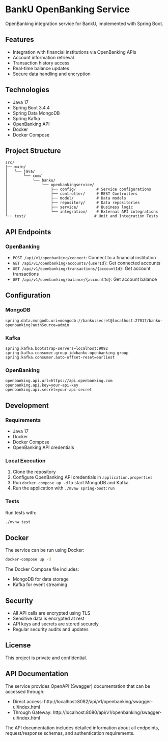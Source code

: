 # BankU OpenBanking Service

OpenBanking integration service for BankU, implemented with Spring Boot.

## Features

- Integration with financial institutions via OpenBanking APIs
- Account information retrieval
- Transaction history access
- Real-time balance updates
- Secure data handling and encryption

## Technologies

- Java 17
- Spring Boot 3.4.4
- Spring Data MongoDB
- Spring Kafka
- OpenBanking API
- Docker
- Docker Compose

## Project Structure

```
src/
├── main/
│   └── java/
│       └── com/
│           └── banku/
│               └── openbankingservice/
│                   ├── config/         # Service configurations
│                   ├── controller/     # REST Controllers
│                   ├── model/          # Data models
│                   ├── repository/     # Data repositories
│                   ├── service/        # Business logic
│                   └── integration/    # External API integrations
└── test/                              # Unit and Integration Tests
```

## API Endpoints

### OpenBanking

- `POST /api/v1/openbanking/connect`: Connect to a financial institution
- `GET /api/v1/openbanking/accounts/{userId}`: Get connected accounts
- `GET /api/v1/openbanking/transactions/{accountId}`: Get account transactions
- `GET /api/v1/openbanking/balance/{accountId}`: Get account balance

## Configuration

### MongoDB

```properties
spring.data.mongodb.uri=mongodb://banku:secret@localhost:27017/banku-openbanking?authSource=admin
```

### Kafka

```properties
spring.kafka.bootstrap-servers=localhost:9092
spring.kafka.consumer.group-id=banku-openbanking-group
spring.kafka.consumer.auto-offset-reset=earliest
```

### OpenBanking

```properties
openbanking.api.url=https://api.openbanking.com
openbanking.api.key=your-api-key
openbanking.api.secret=your-api-secret
```

## Development

### Requirements

- Java 17
- Docker
- Docker Compose
- OpenBanking API credentials

### Local Execution

1. Clone the repository
2. Configure OpenBanking API credentials in `application.properties`
3. Run `docker-compose up -d` to start MongoDB and Kafka
4. Run the application with `./mvnw spring-boot:run`

### Tests

Run tests with:
```bash
./mvnw test
```

## Docker

The service can be run using Docker:

```bash
docker-compose up -d
```

The Docker Compose file includes:
- MongoDB for data storage
- Kafka for event streaming

## Security

- All API calls are encrypted using TLS
- Sensitive data is encrypted at rest
- API keys and secrets are stored securely
- Regular security audits and updates

## License

This project is private and confidential.

## API Documentation

The service provides OpenAPI (Swagger) documentation that can be accessed through:

- Direct access: http://localhost:8082/api/v1/openbanking/swagger-ui/index.html
- Through Gateway: http://localhost:8080/api/v1/openbanking/swagger-ui/index.html

The API documentation includes detailed information about all endpoints, request/response schemas, and authentication requirements.
